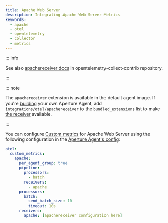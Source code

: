 ```yaml
---
title: Apache Web Server
description: Integrating Apache Web Server Metrics
keywords:
  - apache
  - otel
  - opentelemetry
  - collector
  - metrics
---
```


::: info

See also [apachereceiver docs][receiver] in opentelemetry-collect-contrib
repository.

:::

::: note

The `apachereceiver` extension is available in the default agent image. If
you're [building][build] your own Aperture Agent, add
`integrations/otel/apachereceiver` to the `bundled_extensions` list to make [the
receiver][receiver] available.

:::

You can configure [Custom metrics][custom-metrics] for Apache Web Server using
the following configuration in the [Aperture Agent's config][agent-config]:

```yaml
otel:
  custom_metrics:
    apache:
      per_agent_group: true
      pipeline:
        processors:
          - batch
        receivers:
          - apache
      processors:
        batch:
          send_batch_size: 10
          timeout: 10s
      receivers:
        apache: [apachereceiver configuration here]
```

[build]: /reference/aperturectl/build/agent/agent.md
[receiver]:
  https://github.com/open-telemetry/opentelemetry-collector-contrib/tree/main/receiver/apachereceiver
[custom-metrics]: /reference/configuration/agent.md#custom-metrics-config
[agent-config]: /reference/configuration/agent.md#agent-o-t-e-l-config
